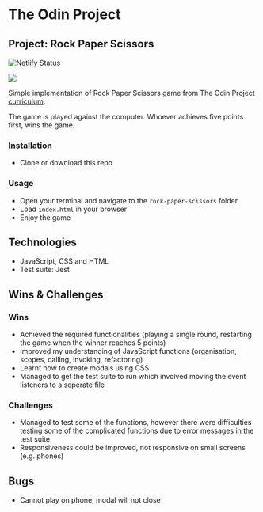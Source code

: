 # The Odin Project

## Project: Rock Paper Scissors

[![Netlify Status](https://api.netlify.com/api/v1/badges/66aafaa9-ab23-4245-971f-df73ad1472fb/deploy-status)](https://app.netlify.com/sites/rock-paper-scissors-go/deploys)

![](rock-paper-scissors-demo.gif)

Simple implementation of Rock Paper Scissors game from The Odin Project [curriculum](https://www.theodinproject.com/paths/foundations/courses/foundations/lessons/rock-paper-scissors).

The game is played against the computer. Whoever achieves five points first, wins the game.

### Installation

-   Clone or download this repo

### Usage

-   Open your terminal and navigate to the `rock-paper-scissors` folder
-   Load `index.html` in your browser
-   Enjoy the game

## Technologies

-   JavaScript, CSS and HTML
-   Test suite: Jest

## Wins & Challenges

### Wins

-   Achieved the required functionalities (playing a single round, restarting the game when the winner reaches 5 points)
-   Improved my understanding of JavaScript functions (organisation, scopes, calling, invoking, refactoring)
-   Learnt how to create modals using CSS
-   Managed to get the test suite to run which involved moving the event listeners to a seperate file

### Challenges

-   Managed to test some of the functions, however there were difficulties testing some of the complicated functions due to error messages in the test suite
-   Responsiveness could be improved, not responsive on small screens (e.g. phones)

## Bugs

-   Cannot play on phone, modal will not close
